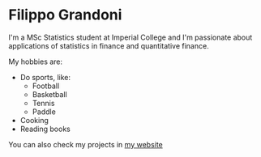# Filippo Grandoni

I'm a MSc Statistics student at Imperial College and I'm passionate about applications of statistics in finance and quantitative finance.

My hobbies are:
- Do sports, like:
  + Football
  + Basketball
  + Tennis
  + Paddle
- Cooking
- Reading books

You can also check my projects in [my website](https://www.notion.so/A-bit-of-myself-262d22c041794518ba661dc8e77ad438?pvs=74)

